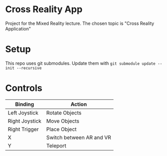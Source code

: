 # Cross Reality App

Project for the Mixed Reality lecture. The chosen topic is "Cross Reality Application"

# Setup

This repo uses git submodules. Update them with `git submodule update --init --recursive`

# Controls

| **Binding**			| **Action**		        |
|-----------------------|---------------------------|
| Left Joystick			| Rotate Objects            |
| Right Joystick        | Move Objects              |
| Right Trigger			| Place Object              |
| X                     | Switch between AR and VR  |
| Y                     | Teleport					|